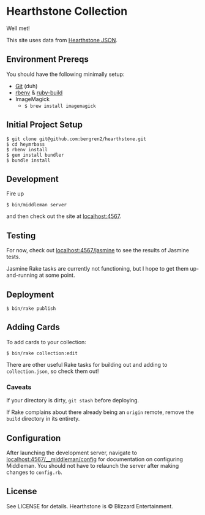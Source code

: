 # Hearthstone Collection

Well met!

This site uses data from [Hearthstone JSON](http://hearthstonejson.com).

## Environment Prereqs

You should have the following minimally setup:

- [Git](https://help.github.com/articles/set-up-git) (duh)
- [rbenv](https://github.com/sstephenson/rbenv)
& [ruby-build](https://github.com/sstephenson/ruby-build)
- ImageMagick
  - `$ brew install imagemagick`

## Initial Project Setup

    $ git clone git@github.com:bergren2/hearthstone.git
    $ cd heymrbass
    $ rbenv install
    $ gem install bundler
    $ bundle install

## Development

Fire up

    $ bin/middleman server

and then check out the site at [localhost:4567](http://localhost:4567).

## Testing

For now, check out [localhost:4567/jasmine](http://localhost:4567/jasmine) to
see the results of Jasmine tests.

Jasmine Rake tasks are currently not functioning, but I hope to get them
up-and-running at some point.

## Deployment

    $ bin/rake publish

## Adding Cards

To add cards to your collection:

    $ bin/rake collection:edit

There are other useful Rake tasks for building out and adding to
`collection.json`, so check them out!

### Caveats

If your directory is dirty, `git stash` before deploying.

If Rake complains about there already being an `origin` remote, remove the `build`
directory in its entirety.

## Configuration

After launching the development server, navigate to
[localhost:4567/__middleman/config](http://localhost:4567/__middleman/config)
for documentation on configuring Middleman. You should not have to relaunch the
server after making changes to `config.rb`.

## License

See LICENSE for details. Hearthstone is &copy; Blizzard Entertainment.
